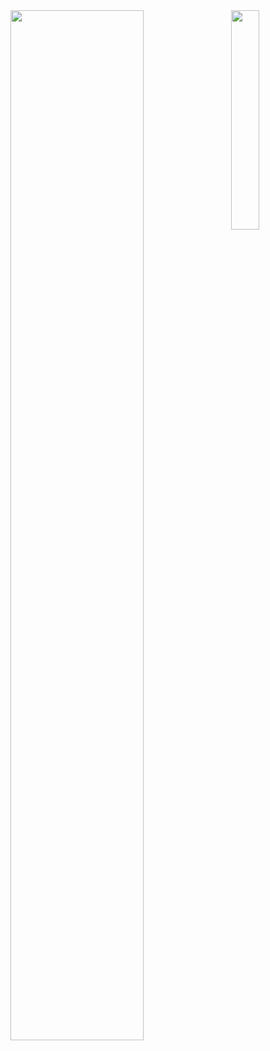 

<a href="https://github-readme-stats.vercel.app/api?username=wuzguo&count_private=true&show_icons=true&theme=buefy&include_all_commits=true">
  <img align="left" style="width:65%;" src="https://github-readme-stats.vercel.app/api?username=wuzguo&count_private=true&show_icons=true&theme=buefy&include_all_commits=true" />
 

</a>
<a href="https://github-readme-stats.vercel.app/api/top-langs/?username=wuzguo&layout=compact">
  <img align="right" style="width:30%;" src="https://github-readme-stats.vercel.app/api/top-langs/?username=wuzguo&layout=compact" />

</a>

<!--
**wuzguo/wuzguo** is a ✨ _special_ ✨ repository because its `README.md` (this file) appears on your GitHub profile.

Here are some ideas to get you started:

- 🔭 I’m currently working on ...
- 🌱 I’m currently learning ...
- 👯 I’m looking to collaborate on ...
- 🤔 I’m looking for help with ...
- 💬 Ask me about ...
- 📫 How to reach me: ...
- 😄 Pronouns: ...
- ⚡ Fun fact: ...
-->
